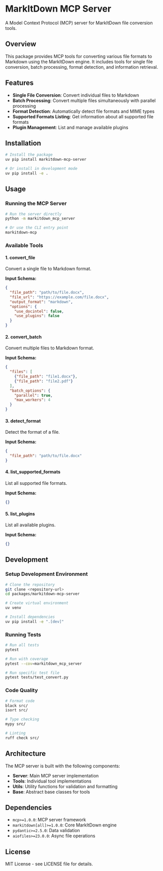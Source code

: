 # MarkItDown MCP Server

A Model Context Protocol (MCP) server for MarkItDown file conversion tools.

## Overview

This package provides MCP tools for converting various file formats to Markdown using the MarkItDown engine. It includes tools for single file conversion, batch processing, format detection, and information retrieval.

## Features

- **Single File Conversion**: Convert individual files to Markdown
- **Batch Processing**: Convert multiple files simultaneously with parallel processing
- **Format Detection**: Automatically detect file formats and MIME types
- **Supported Formats Listing**: Get information about all supported file formats
- **Plugin Management**: List and manage available plugins

## Installation

```bash
# Install the package
uv pip install markitdown-mcp-server

# Or install in development mode
uv pip install -e .
```

## Usage

### Running the MCP Server

```bash
# Run the server directly
python -m markitdown_mcp_server

# Or use the CLI entry point
markitdown-mcp
```

### Available Tools

#### 1. convert_file
Convert a single file to Markdown format.

**Input Schema:**
```json
{
  "file_path": "path/to/file.docx",
  "file_url": "https://example.com/file.docx",
  "output_format": "markdown",
  "options": {
    "use_docintel": false,
    "use_plugins": false
  }
}
```

#### 2. convert_batch
Convert multiple files to Markdown format.

**Input Schema:**
```json
{
  "files": [
    {"file_path": "file1.docx"},
    {"file_path": "file2.pdf"}
  ],
  "batch_options": {
    "parallel": true,
    "max_workers": 4
  }
}
```

#### 3. detect_format
Detect the format of a file.

**Input Schema:**
```json
{
  "file_path": "path/to/file.docx"
}
```

#### 4. list_supported_formats
List all supported file formats.

**Input Schema:**
```json
{}
```

#### 5. list_plugins
List all available plugins.

**Input Schema:**
```json
{}
```

## Development

### Setup Development Environment

```bash
# Clone the repository
git clone <repository-url>
cd packages/markitdown-mcp-server

# Create virtual environment
uv venv

# Install dependencies
uv pip install -e ".[dev]"
```

### Running Tests

```bash
# Run all tests
pytest

# Run with coverage
pytest --cov=markitdown_mcp_server

# Run specific test file
pytest tests/test_convert.py
```

### Code Quality

```bash
# Format code
black src/
isort src/

# Type checking
mypy src/

# Linting
ruff check src/
```

## Architecture

The MCP server is built with the following components:

- **Server**: Main MCP server implementation
- **Tools**: Individual tool implementations
- **Utils**: Utility functions for validation and formatting
- **Base**: Abstract base classes for tools

## Dependencies

- `mcp>=1.0.0`: MCP server framework
- `markitdown[all]>=1.0.0`: Core MarkItDown engine
- `pydantic>=2.5.0`: Data validation
- `aiofiles>=23.0.0`: Async file operations

## License

MIT License - see LICENSE file for details.
